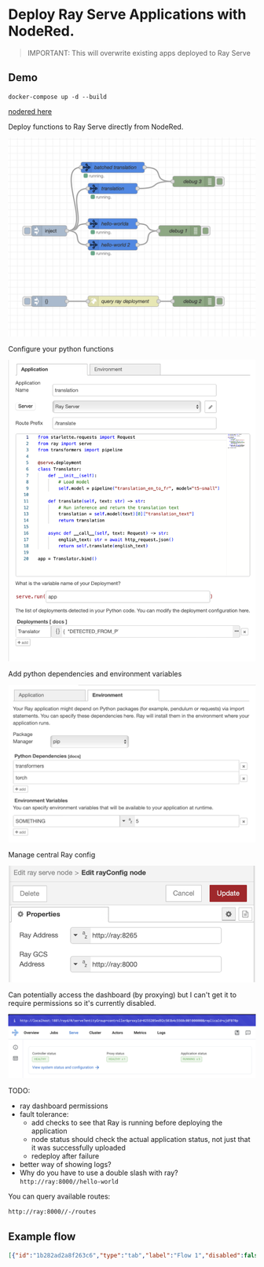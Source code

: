 # Deploy Ray Serve Applications with NodeRed.

> IMPORTANT: This will overwrite existing apps deployed to Ray Serve

## Demo

```
docker-compose up -d --build
```

[nodered here](http://localhost:1881)

Deploy functions to Ray Serve directly from NodeRed.

![alt text](flow.png)

Configure your python functions

![alt text](app-config.png)

Add python dependencies and environment variables

![alt text](env-config.png)

Manage central Ray config

![alt text](ray-config.png)

Can potentially access the dashboard (by proxying) but I can't get it to require permissions so it's currently disabled.

![alt text](ray-dash.png)

TODO:
 - ray dashboard permissions
 - fault tolerance:
    - add checks to see that Ray is running before deploying the application
    - node status should check the actual application status, not just that it was successfully uploaded
    - redeploy after failure
 - better way of showing logs?
 - Why do you have to use a double slash with ray? `http://ray:8000//hello-world`

You can query available routes:
```bash
http://ray:8000//-/routes
```

## Example flow
```json
[{"id":"1b282ad2a8f263c6","type":"tab","label":"Flow 1","disabled":false,"info":"","env":[]},{"id":"4aa8c146e14b5457","type":"inject","z":"1b282ad2a8f263c6","name":"","props":[{"p":"payload"}],"repeat":"","crontab":"","once":false,"onceDelay":0.1,"topic":"","payload":"hello! How are you today?","payloadType":"str","x":130,"y":400,"wires":[["0ac04ebf60711eea","71d33ea259873f69","f296ec25d329b1f4","3dd4cc4be799ba10"]]},{"id":"8a353f104266b6b7","type":"debug","z":"1b282ad2a8f263c6","name":"debug 1","active":true,"tosidebar":true,"console":false,"tostatus":false,"complete":"payload","targetType":"msg","statusVal":"","statusType":"auto","x":500,"y":400,"wires":[]},{"id":"0ac04ebf60711eea","type":"ray serve","z":"1b282ad2a8f263c6","server":"67985cdbc834cbb3","name":"hello-worlda","route_prefix":"/hello-world","variable_name":"app","package_manager":"pip","dependencies":[],"env_vars":[],"code":"from ray import serve\n\n@serve.deployment\nclass HelloWorld:\n    async def __init__(self):\n        pass\n    async def __call__(self, http_request) -> str:\n        msg: dict = await http_request.json()\n        return {\"payload\": \"Hello from ray!\", \"received\": msg}\n                \napp = HelloWorld.bind()\nserve.run(app)","deployments":[{"name":"HelloWorld"}],"x":310,"y":380,"wires":[["8a353f104266b6b7"]]},{"id":"71d33ea259873f69","type":"ray serve","z":"1b282ad2a8f263c6","server":"67985cdbc834cbb3","name":"hello-world 2","route_prefix":"/asdf","variable_name":"app","package_manager":"pip","dependencies":[],"env_vars":[],"code":"from ray import serve\n\n@serve.deployment\nclass HelloWorld2:\n    async def __call__(self, http_request) -> str:\n        msg: dict = await http_request.json()\n        return {\"payload\": \"Hello from ray 2!\", \"received\": msg}\n                \napp = HelloWorld2.bind()","deployments":[{"0":"{","1":"}","name":"HelloWorld2","DETECTED_FROM_PYTHON":{}}],"deploymentArgs":{"HelloWorld2":{"0":"{","1":"}"}},"x":310,"y":440,"wires":[["8a353f104266b6b7"]]},{"id":"304b2fc1ecd56de4","type":"http request","z":"1b282ad2a8f263c6","name":"query ray deployment","method":"GET","ret":"txt","paytoqs":"body","url":"http://ray:8000//asdf","tls":"","persist":false,"proxy":"","insecureHTTPParser":false,"authType":"","senderr":false,"headers":[],"x":340,"y":600,"wires":[["4a28b7320d2cf247"]]},{"id":"65cc7d67882dff25","type":"inject","z":"1b282ad2a8f263c6","name":"","props":[{"p":"payload"},{"p":"topic","vt":"str"}],"repeat":"","crontab":"","once":false,"onceDelay":0.1,"topic":"","payload":"{}","payloadType":"json","x":130,"y":600,"wires":[["304b2fc1ecd56de4"]]},{"id":"4a28b7320d2cf247","type":"debug","z":"1b282ad2a8f263c6","name":"debug 2","active":true,"tosidebar":true,"console":false,"tostatus":false,"complete":"false","statusVal":"","statusType":"auto","x":540,"y":600,"wires":[]},{"id":"f296ec25d329b1f4","type":"ray serve","z":"1b282ad2a8f263c6","server":"67985cdbc834cbb3","name":"translation","route_prefix":"/translate","variable_name":"app","package_manager":"pip","dependencies":[{"name":"transformers"},{"name":"torch"}],"env_vars":[],"code":"from starlette.requests import Request\nfrom ray import serve\nfrom transformers import pipeline\n\n@serve.deployment\nclass Translator:\n    def __init__(self):\n        # Load model\n        self.model = pipeline(\"translation_en_to_fr\", model=\"t5-small\")\n\n    def translate(self, text: str) -> str:\n        # Run inference and return the translation text\n        translation = self.model(text)[0][\"translation_text\"]\n        return translation\n\n    async def __call__(self, http_request: Request) -> str:\n        english_text: str = await http_request.json()\n        return self.translate(english_text)\n         \napp = Translator.bind()","deployments":[{"name":"Translator","DETECTED_FROM_PYTHON":{}}],"deploymentArgs":{"HelloWorld":{},"Translator34":{"something":5,"DETECTED_FROM_PYTHON":{"num_replicas":3}},"Translator":{"DETECTED_FROM_PYTHON":{}}},"x":310,"y":280,"wires":[["fdd77c7ad943a72f"]]},{"id":"fdd77c7ad943a72f","type":"debug","z":"1b282ad2a8f263c6","name":"debug 3","active":true,"tosidebar":true,"console":false,"tostatus":false,"complete":"false","statusVal":"","statusType":"auto","x":540,"y":260,"wires":[]},{"id":"3dd4cc4be799ba10","type":"ray serve","z":"1b282ad2a8f263c6","server":"67985cdbc834cbb3","name":"batched translation","route_prefix":"/batched_translate","variable_name":"app","package_manager":"pip","dependencies":[{"name":"transformers"},{"name":"torch"}],"env_vars":[],"code":"import asyncio\nfrom starlette.requests import Request\nfrom ray import serve\nfrom transformers import pipeline\n\n@serve.deployment\nclass BatchedTranslator:\n    def __init__(self):\n        # Load model\n        self.model = pipeline(\"translation_en_to_es\", model=\"t5-small\")\n\n    def translate(self, text) -> str:\n        # Run inference and return the translation text\n        translation = [t[\"translation_text\"] for t in self.model(text)]\n        return translation\n\n    @serve.batch(max_batch_size=8, batch_wait_timeout_s=0.1)\n    async def __call__(self, requests) -> str:\n        text: str = await asyncio.gather(*(r.json() for r in requests))\n        return self.translate(text)\n                \napp = BatchedTranslator.bind()","deployments":[{"name":"BatchedTranslator","DETECTED_FROM_PYTHON":{}}],"deploymentArgs":{"HelloWorld":{},"Translator34":{"something":5,"DETECTED_FROM_PYTHON":{"num_replicas":3}},"Translator":{"DETECTED_FROM_PYTHON":{}},"BatchedTranslator":{"DETECTED_FROM_PYTHON":{}}},"x":310,"y":220,"wires":[["fdd77c7ad943a72f"]]},{"id":"67985cdbc834cbb3","type":"rayConfig","rayAddress":"http://ray:8265","rayAddressType":"str","serveAddress":"http://ray:8000","serveAddressType":"str"}]
```